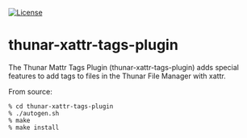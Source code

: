 [![License](https://img.shields.io/badge/License-GPL%20v2-blue.svg)](https://gitlab.xfce.org/thunar-plugins/thunar-media-tags-plugin/-/blob/master/COPYING)

thunar-xattr-tags-plugin
====================

 The Thunar Mattr Tags Plugin (thunar-xattr-tags-plugin) adds special features to add tags to files in the Thunar File Manager with xattr.

From source: 

    % cd thunar-xattr-tags-plugin
    % ./autogen.sh
    % make
    % make install

